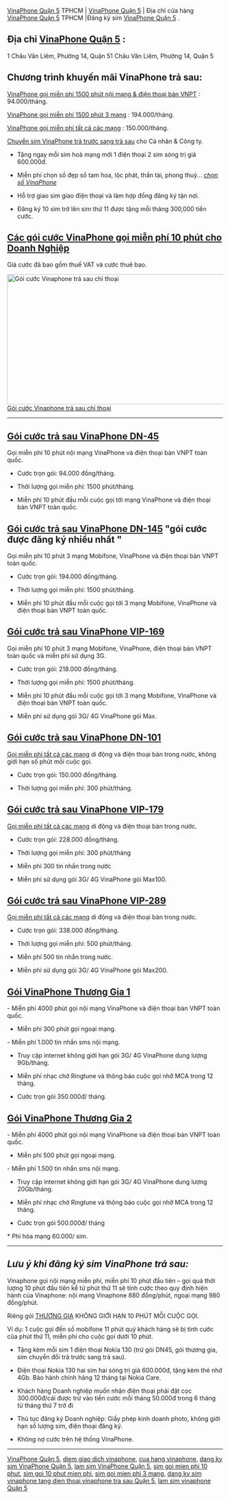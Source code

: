<a href="http://vinaphone-vnpt.com/cskh/cua-hang-diem-giao-dich-vinaphone-quan-5.html">VinaPhone Quận 5</a> TPHCM | <a href="http://vinaphone-vnpt.com/cskh/cua-hang-diem-giao-dich-vinaphone-quan-5.html">VinaPhone Quận 5</a>  | Địa chỉ cửa hàng <a href="http://vinaphone-vnpt.com/cskh/cua-hang-diem-giao-dich-vinaphone-quan-5.html">VinaPhone Quận 5</a>  TPHCM |Đăng ký sim <a href="http://www.vinaphonetphcm.net/2016/09/vinaphone-quan-5-trung-tam-vinaphone.html">VinaPhone Quận 5</a> .
<h2>Địa chỉ <a href="http://www.vinaphonetphcm.net/2016/09/vinaphone-quan-5-trung-tam-vinaphone.html">VinaPhone Quận 5</a> :
</h2>
1 Châu Văn Liêm, Phường 14, Quận 51 Châu Văn Liêm, Phường 14, Quận 5
<h2><span data-mce-mark="1">Chương trình khuyến mãi VinaPhone trả sau</span><span data-mce-mark="1">: </span></h2>
<a href="http://vinaphone-vnpt.com/vinaphone-doanh-nghiep/goi-cuoc-vinaphone-mien-phi-10-phut.html">VinaPhone gọi miễn phí 1500 phút nội mạng &amp; điện thoại bàn VNPT</a> : 94.000/tháng.

<span data-mce-mark="1"><a href="http://vinaphone-vnpt.com/vinaphone-doanh-nghiep/goi-cuoc-vinaphone-mien-phi-10-phut.html">VinaPhone gọi miễn phí 1500 phút 3 mạng</a> : 194.000/tháng.</span>

<a href="http://vinaphone-vnpt.com/vinaphone-doanh-nghiep/vinaphone-tra-sau-goi-tat-ca-cac-mang.html">VinaPhone gọi miễn phí tất cả các mạng</a> : 150.000/tháng.

<a href="http://vinaphone-vnpt.com/vinaphone-ca-nhan/chuyen-doi-tu-thue-bao-vinaphone-tra-truoc-sang-tra-sau.html">Chuyển sim VinaPhone trả trước sang trả sau</a> cho Cá nhân &amp; Công ty.

- Tặng ngay mỗi sim hoà mạng mới 1 điện thoại 2 sim sóng trị giá 600.000đ.

-  Miễn phí chọn số đẹp số tam hoa, lộc phát, thần tài, phong thuỷ... <a href="http://vinaphone-vnpt.com/chon-so-vinaphone"><em>chọn số VinaPhone</em></a>

-  Hỗ trợ giao sim giao điện thoại và làm hợp đồng đăng ký tận nơi.

-  Đăng ký 10 sim trở lên sim thứ 11 được tặng mỗi tháng 300,000 tiền cước.
<h2><a href="http://vinaphone-vnpt.com/vinaphone-doanh-nghiep/goi-cuoc-vinaphone-mien-phi-10-phut.html">Các gói cước VinaPhone gọi miễn phí 10 phút cho Doanh Nghiệp</a></h2>
Giá cước đã bao gồm thuế VAT và cước thuê bao.

<img class="size-full wp-image-554" src="http://vinaphone-vnpt.com/uploads/2015/01/GOI-CUOC-GOI-VINAPHONE-TRA-SAU.png" alt="Gói cước Vinaphone trả sau chỉ thoại" width="524" height="304" /> <a href="http://vinaphone-vnpt.com/vinaphone-doanh-nghiep/goi-cuoc-vinaphone-mien-phi-10-phut.html">Gói cước Vinaphone trả sau chỉ thoại</a>

<hr />

<h2><a href="http://vinaphone-vnpt.com/vinaphone-doanh-nghiep/goi-cuoc-vinaphone-mien-phi-10-phut.html">Gói cước trả sau VinaPhone DN-45</a></h2>
Gọi miễn phí 10 phút nội mạng VinaPhone và điện thoại bàn VNPT toàn quốc.
<ul>
 	<li>Cước trọn gói: 94.000 đồng/tháng.</li>
</ul>
<ul>
 	<li>Thời lượng gọi miễn phí: 1500 phút/tháng.</li>
</ul>
<ul>
 	<li>Miễn phí 10 phút đầu mỗi cuộc gọi tới mạng VinaPhone và điện thoại bàn VNPT toàn quốc.</li>
</ul>
<h2><a href="http://vinaphone-vnpt.com/vinaphone-doanh-nghiep/goi-cuoc-vinaphone-mien-phi-10-phut.html">Gói cước trả sau VinaPhone DN-145</a>  "gói cước được đăng ký nhiều nhất "</h2>
Gọi miễn phí 10 phút 3 mạng Mobifone, VinaPhone và điện thoại bàn VNPT toàn quốc.
<ul>
 	<li>Cước trọn gói: 194.000 đồng/tháng.</li>
</ul>
<ul>
 	<li>Thời lượng gọi miễn phí: 1500 phút/tháng.</li>
</ul>
<ul>
 	<li>Miễn phí 10 phút đầu mỗi cuộc gọi tới 3 mạng Mobifone, VinaPhone và điện thoại bàn VNPT toàn quốc.</li>
</ul>
<h2><a href="http://vinaphone-vnpt.com/vinaphone-doanh-nghiep/goi-cuoc-vinaphone-mien-phi-10-phut.html">Gói cước trả sau VinaPhone VIP-169</a></h2>
Gọi miễn phí 10 phút 3 mạng Mobifone, VinaPhone, điện thoại bàn VNPT toàn quốc và miễn phí sử dụng 3G.
<ul>
 	<li>Cước trọn gói: 218.000 đồng/tháng.</li>
</ul>
<ul>
 	<li>Thời lượng gọi miễn phí: 1500 phút/tháng.</li>
</ul>
<ul>
 	<li>Miễn phí 10 phút đầu mỗi cuộc gọi tới 3 mạng Mobifone, VinaPhone và điện thoại bàn VNPT toàn quốc.</li>
</ul>
<ul>
 	<li>Miễn phí sử dụng gói 3G/ 4G VinaPhone gói Max.</li>
</ul>
<h2><a href="http://vinaphone-vnpt.com/vinaphone-doanh-nghiep/vinaphone-tra-sau-goi-tat-ca-cac-mang.html">Gói cước trả sau VinaPhone DN-101</a></h2>
<a href="http://vinaphone-vnpt.com/vinaphone-doanh-nghiep/vinaphone-tra-sau-goi-tat-ca-cac-mang.html">Gọi miễn phí tất cả các mạng</a> di động và điện thoại bàn trong nước, không giới hạn số phút mỗi cuộc gọi.
<ul>
 	<li>Cước trọn gói: 150.000 đồng/tháng.</li>
</ul>
<ul>
 	<li>Thời lượng gọi miễn phí: 300 phút/tháng.</li>
</ul>
<h2><a href="http://vinaphone-vnpt.com/vinaphone-doanh-nghiep/vinaphone-tra-sau-goi-tat-ca-cac-mang.html">Gói cước trả sau VinaPhone VIP-179</a></h2>
<a href="http://vinaphone-vnpt.com/vinaphone-doanh-nghiep/vinaphone-tra-sau-goi-tat-ca-cac-mang.html">Gọi miễn phí tất cả các mạng</a> di động và điện thoại bàn trong nước.
<ul>
 	<li>Cước trọn gói: 228.000 đồng/tháng.</li>
</ul>
<ul>
 	<li>Thời lượng gọi miễn phí: 300 phút/tháng</li>
</ul>
<ul>
 	<li>Miễn phí 300 tin nhắn trong nước</li>
</ul>
<ul>
 	<li>Miễn phí sử dụng gói 3G/ 4G VinaPhone gói Max100.</li>
</ul>
<h2><a href="http://vinaphone-vnpt.com/vinaphone-doanh-nghiep/vinaphone-tra-sau-goi-tat-ca-cac-mang.html">Gói cước trả sau VinaPhone VIP-289</a></h2>
<a href="http://vinaphone-vnpt.com/vinaphone-doanh-nghiep/vinaphone-tra-sau-goi-tat-ca-cac-mang.html">Gọi miễn phí tất cả các mạng</a> di động và điện thoại bàn trong nước.
<ul>
 	<li>Cước trọn gói: 338.000 đồng/tháng.</li>
</ul>
<ul>
 	<li>Thời lượng gọi miễn phí: 500 phút/tháng.</li>
</ul>
<ul>
 	<li>Miễn phí 500 tin nhắn trong nước.</li>
</ul>
<ul>
 	<li>Miễn phí sử dụng gói 3G/ 4G VinaPhone gói Max200.</li>
</ul>
<h2><a href="http://vinaphone-vnpt.com/vinaphone-ca-nhan/goi-cuoc-thuong-gia-moi-danh-cho-khach-hang-ca-nhan-2016.html">Gói VinaPhone Thương Gia 1</a></h2>
-  Miễn phí 4000 phút gọi nội mạng VinaPhone và điện thoại bàn VNPT toàn quốc.

-  Miễn phí 300 phút gọi ngoại mạng.

<span data-mce-mark="1">-  Miễn phí 1.000 tin nhắn sms nội mạng.   </span>

-  Truy cập internet không giới hạn gói 3G/ 4G VinaPhone dung lượng 9Gb/tháng.

-  Miễn phí nhạc chờ Ringtune và thông báo cuộc gọi nhỡ MCA trong 12 tháng.

-  Cước trọn gói 350.000đ/ tháng.
<h2><a href="http://vinaphone-vnpt.com/vinaphone-ca-nhan/goi-cuoc-thuong-gia-moi-danh-cho-khach-hang-ca-nhan-2016.html">Gói VinaPhone Thương Gia 2 </a></h2>
-  Miễn phí 4000 phút gọi nội mạng VinaPhone và điện thoại bàn VNPT toàn quốc.

-  Miễn phí 500 phút gọi ngoại mạng.

<span data-mce-mark="1">-  Miễn phí 1.500 tin nhắn sms nội mạng. </span>

-  Truy cập internet không giới hạn gói 3G/ 4G VinaPhone dung lượng 20Gb/tháng.

-  Miễn phí nhạc chờ Ringtune và thông báo cuộc gọi nhỡ MCA trong 12 tháng.

-  Cước trọn gói 500.000đ/ tháng
<p class="name post-title entry-title">*  Phí hòa mạng 60.000/ sim.</p>


<hr />

<h2><em><span data-mce-mark="1">Lưu ý khi đăng ký sim VinaPhone trả sau</span><span data-mce-mark="1">: </span></em></h2>
Vinaphone gọi nội mạng miễn phí, miễn phí 10 phút đầu tiên – gọi quá thời lượng 10 phút đầu tiên kể từ phút thứ 11 sẽ tính cước theo quy định hiện hành của Vinaphone: nội mạng Vinaphone 880 đồng/phút, ngoại mạng 980 đồng/phút.

Riêng gói <a href="http://vinaphone-vnpt.com/vinaphone-ca-nhan/goi-cuoc-thuong-gia-moi-danh-cho-khach-hang-ca-nhan-2016.html">THƯƠNG GIA</a> KHÔNG GIỚI HẠN 10 PHÚT MỖI CUỘC GỌI.

Ví dụ: 1 cuộc gọi đến số mobifone 11 phút quý khách hàng sẽ bị tính cước của phút thứ 11, miễn phí cho cuộc gọi dưới 10 phút.
<ul>
 	<li>Tặng kèm mỗi sim 1 điện thoại Nokia 130 (trừ gói DN45, gói thương gia, sim chuyển đổi trả trước sang trả sau).</li>
</ul>
<ul>
 	<li>Điện thoại Nokia 130 hai sim hai sóng trị giá 600.000đ, tặng kèm thẻ nhớ 4Gb. Bảo hành chính hãng 12 tháng tại Nokia Care.</li>
</ul>
<ul>
 	<li><span data-mce-mark="1">Khách hàng Doanh nghiệp muốn nhận điện thoại phải đặt cọc 300.000đ/cái được trừ vào tiền cước mỗi tháng 50.000đ trong 6 tháng từ tháng thứ 7 trở đi</span></li>
</ul>
<ul>
 	<li><span data-mce-mark="1">Thủ tục đăng ký Doanh nghiệp: Giấy phép kinh doanh photo, không giới hạn số lượng sim, điện thoại đăng ký. </span></li>
</ul>
<ul>
 	<li><span data-mce-mark="1">Không nợ cước trên hệ thống VinaPhone.
</span></li>
</ul>

<hr />
<a href="http://www.vinaphonetphcm.net/2016/09/vinaphone-quan-5-trung-tam-vinaphone.html">VinaPhone Quận 5</a>, <a href="http://vinaphone-vnpt.com/cskh/cua-hang-diem-giao-dich-vinaphone-quan-5.html">diem giao dich vinaphone</a>, <a href="http://vinaphone-vnpt.com/cskh/cua-hang-diem-giao-dich-vinaphone-quan-5.html">cua hang vinaphone</a>, <a href="http://vinaphone-vnpt.com/cskh/cua-hang-diem-giao-dich-vinaphone-quan-5.html">dang ky sim VinaPhone Quận 5</a>, <a href="http://vinaphone-vnpt.com/cskh/cua-hang-diem-giao-dich-vinaphone-quan-5.html">lam sim VinaPhone Quận 5</a>, <a href="http://vinaphone-vnpt.com/cskh/cua-hang-diem-giao-dich-vinaphone-quan-5.html">sim goi mien phi 10 phut</a>, <a href="http://vinaphone-vnpt.com/cskh/cua-hang-diem-giao-dich-vinaphone-quan-5.html">sim goi 10 phut mien phi</a>, <a href="http://vinaphone-vnpt.com/cskh/cua-hang-diem-giao-dich-vinaphone-quan-5.html">sim goi mien phi 3 mang</a>, <a href="http://vinaphone-vnpt.com/cskh/cua-hang-diem-giao-dich-vinaphone-quan-5.html">dang ky sim vinaphone tang dien thoai</a>,<a href="http://vinaphone-vnpt.com/cskh/cua-hang-diem-giao-dich-vinaphone-quan-5.html">vinaphone tra sau Quận 5</a>, <a href="http://vinaphone-vnpt.com/cskh/cua-hang-diem-giao-dich-vinaphone-quan-5.html">lam sim vinaphone Quận 5</a>
